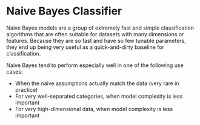 # Naive Bayes Classifier

Naive Bayes models are a group of extremely fast and simple classification algorithms that are often suitable for datasets with many dimensions or features. Because they are so fast and have so few tunable parameters, they end up being very useful as a quick-and-dirty baseline for classification.

Naive Bayes tend to perform especially well in one of the following use cases:

- When the naive assumptions actually match the data (very rare in practice)
- For very well-separated categories, when model complexity is less important
- For very high-dimensional data, when model complexity is less important







